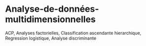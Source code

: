 # Analyse-de-données-multidimensionnelles
ACP, Analyses factorielles, Classification ascendante hierarchique, 
Regression logistique, Analyse discriminante
